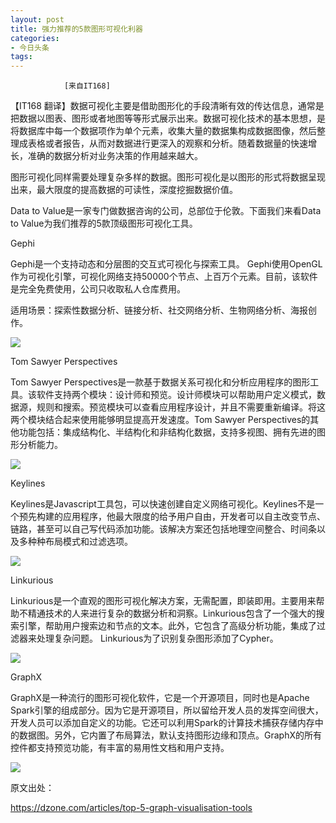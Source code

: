 ```yaml
---
layout: post
title: 强力推荐的5款图形可视化利器
categories:
- 今日头条
tags:
---
```

				[来自IT168]

【IT168 翻译】数据可视化主要是借助图形化的手段清晰有效的传达信息，通常是把数据以图表、图形或者地图等等形式展示出来。数据可视化技术的基本思想，是将数据库中每一个数据项作为单个元素，收集大量的数据集构成数据图像，然后整理成表格或者报告，从而对数据进行更深入的观察和分析。随着数据量的快速增长，准确的数据分析对业务决策的作用越来越大。

图形可视化同样需要处理复杂多样的数据。图形可视化是以图形的形式将数据呈现出来，最大限度的提高数据的可读性，深度挖掘数据价值。

Data to Value是一家专门做数据咨询的公司，总部位于伦敦。下面我们来看Data to Value为我们推荐的5款顶级图形可视化工具。

Gephi

Gephi是一个支持动态和分层图的交互式可视化与探索工具。 Gephi使用OpenGL作为可视化引擎，可视化网络支持50000个节点、上百万个元素。目前，该软件是完全免费使用，公司只收取私人仓库费用。

适用场景：探索性数据分析、链接分析、社交网络分析、生物网络分析、海报创作。

![](http://p1.pstatp.com/large/99b0006327777d975e7)

Tom Sawyer Perspectives

Tom Sawyer Perspectives是一款基于数据关系可视化和分析应用程序的图形工具。该软件支持两个模块：设计师和预览。设计师模块可以帮助用户定义模式，数据源，规则和搜索。预览模块可以查看应用程序设计，并且不需要重新编译。将这两个模块结合起来使用能够明显提高开发速度。Tom Sawyer Perspectives的其他功能包括：集成结构化、半结构化和非结构化数据，支持多视图、拥有先进的图形分析能力。

![](http://p3.pstatp.com/large/9980006f06df1e9517a)

Keylines

Keylines是Javascript工具包，可以快速创建自定义网络可视化。Keylines不是一个预先构建的应用程序，他最大限度的给予用户自由，开发者可以自主改变节点、链路，甚至可以自己写代码添加功能。该解决方案还包括地理空间整合、时间条以及多种种布局模式和过滤选项。

![](http://p3.pstatp.com/large/99f000636390a6e3674)

Linkurious

Linkurious是一个直观的图形可视化解决方案，无需配置，即装即用。主要用来帮助不精通技术的人来进行复杂的数据分析和洞察。Linkurious包含了一个强大的搜索引擎，帮助用户搜索边和节点的文本。此外，它包含了高级分析功能，集成了过滤器来处理复杂问题。 Linkurious为了识别复杂图形添加了Cypher。

![](http://p9.pstatp.com/large/99e0006f509b986a53e)

GraphX

GraphX是一种流行的图形可视化软件，它是一个开源项目，同时也是Apache Spark引擎的组成部分。因为它是开源项目，所以留给开发人员的发挥空间很大，开发人员可以添加自定义的功能。它还可以利用Spark的计算技术捕获存储内存中的数据图。另外，它内置了布局算法，默认支持图形边缘和顶点。GraphX的所有控件都支持预览功能，有丰富的易用性文档和用户支持。

![](http://p1.pstatp.com/large/99a000635ab0f6f2790)

原文出处：

https://dzone.com/articles/top-5-graph-visualisation-tools